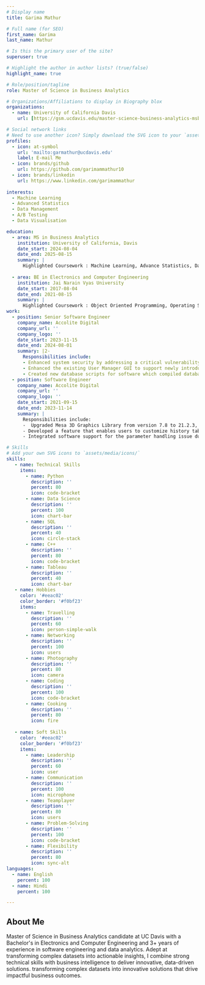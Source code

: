 ```yaml
---
# Display name
title: Garima Mathur

# Full name (for SEO)
first_name: Garima 
last_name: Mathur

# Is this the primary user of the site?
superuser: true

# Highlight the author in author lists? (true/false)
highlight_name: true

# Role/position/tagline
role: Master of Science in Business Analytics

# Organizations/Affiliations to display in Biography blox
organizations:
  - name: University of California Davis
    url: [https://gsm.ucdavis.edu/master-science-business-analytics-msba]

# Social network links
# Need to use another icon? Simply download the SVG icon to your `assets/media/icons/` folder.
profiles:
  - icon: at-symbol
    url: 'mailto:garmathur@ucdavis.edu'
    label: E-mail Me
  - icon: brands/github
    url: https://github.com/garimammathur10
  - icon: brands/linkedin
    url: https://www.linkedin.com/garimammathur
    
interests:
  - Machine Learning
  - Advanced Statistics
  - Data Management
  - A/B Testing
  - Data Visualisation

education:
  - area: MS in Business Analytics
    institution: University of California, Davis
    date_start: 2024-08-04
    date_end: 2025-08-15
    summary: |
      Highlighted Coursework : Machine Learning, Advance Statistics, Data Management, Big Data, Application Domain
   
  - area: BE in Electronics and Computer Engineering 
    institution: Jai Narain Vyas University
    date_start: 2017-08-04
    date_end: 2021-08-15
    summary: |
      Highlighted Coursework : Object Oriented Programming, Operating System, Computer Architecture, Artifical Intelligence
work:
  - position: Senior Software Engineer
    company_name: Accolite Digital
    company_url: ''
    company_logo: ''
    date_start: 2023-11-15
    date_end: 2024-08-01
    summary: |2-
      Responsibilities include:
      - Enhanced system security by addressing a critical vulnerability through improved validation of COM (Component Object Model) calls using C# and C++, while encrypting the existing KIX file and implementing tokenization to securely handle and store sensitive information, minimizing unauthorized access risks over 40 criteria.
      - Enhanced the existing User Manager GUI to support newly introduced MariaDB v10.5 privileges, improving data access management for over 2.5M users.
      - Created new database scripts for software which compiled database design to support 2022 server environment with existing functionality of validation logic.
  - position: Software Engineer
    company_name: Accolite Digital
    company_url: ''
    company_logo: ''
    date_start: 2021-09-15
    date_end: 2023-11-14
    summary: |
      Responsibilities include:
      -  Upgraded Mesa 3D Graphics Library from version 7.8 to 21.2.3, compiling APIs and dynamic link libraries like OpenGL, OSMesa and Glu/Glut ensuring seamless performance of existing functionality for an interactive 3D Linux database application.
      - Developed a feature that enables users to customize history table names, tailoring them to their data modeling preferences in Azure SQL DB and SQL Server.
      - Integrated software support for the parameter handling issue during reverse engineering of tables with more than 30 characters, ensuring accurate data mapping for table name for over 3M users.

# Skills
# Add your own SVG icons to `assets/media/icons/`
skills:
   - name: Technical Skills
     items:
       - name: Python
         description: ''
         percent: 80
         icon: code-bracket
       - name: Data Science
         description: ''
         percent: 100
         icon: chart-bar
       - name: SQL
         description: ''
         percent: 40
         icon: circle-stack
       - name: C++
         description: ''
         percent: 80
         icon: code-bracket
       - name: Tableau
         description: ''
         percent: 40
         icon: chart-bar
   - name: Hobbies
     color: '#eeac02'
     color_border: '#f0bf23'
     items:
       - name: Travelling
         description: ''
         percent: 60
         icon: person-simple-walk
       - name: Networking
         description: ''
         percent: 100
         icon: users
       - name: Photography
         description: ''
         percent: 80
         icon: camera
       - name: Coding
         description: ''
         percent: 100
         icon: code-bracket
       - name: Cooking
         description: ''
         percent: 80
         icon: fire
 
   - name: Soft Skills
     color: '#eeac02'
     color_border: '#f0bf23'
     items:
       - name: Leadership
         description: ''
         percent: 60
         icon: user
       - name: Communication
         description: ''
         percent: 100
         icon: microphone
       - name: Teamplayer
         description: ''
         percent: 80
         icon: users
       - name: Problem-Solving
         description: ''
         percent: 100
         icon: code-bracket
       - name: Flexibility
         description: ''
         percent: 80
         icon: sync-alt
languages:
  - name: English
    percent: 100
  - name: Hindi
    percent: 100

---
```


## About Me

Master of Science in Business Analytics candidate at UC Davis with a Bachelor's in Electronics and Computer Engineering and 3+ years of experience in software engineering and data analytics. Adept at transforming complex datasets into actionable insights, I combine strong technical skills with business intelligence to deliver innovative, data-driven solutions. transforming complex datasets into innovative solutions that drive impactful business outcomes.
